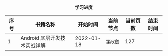 <center><b>学习进度</b></center>

| 序号 | 书籍名称                     | 开始时间   | 当前节点 | 当前页数 | 结束时间 |
| ---- | ---------------------------- | ---------- | -------- | -------- | -------- |
| 1    | Android 底层开发技术实战详解 | 2022-01-18 | 第5章    | 127      |          |

